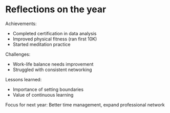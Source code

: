 # Reflections on the year

Achievements:
- Completed certification in data analysis
- Improved physical fitness (ran first 10K)
- Started meditation practice

Challenges:
- Work-life balance needs improvement
- Struggled with consistent networking

Lessons learned:
- Importance of setting boundaries
- Value of continuous learning

Focus for next year: Better time management, expand professional network
